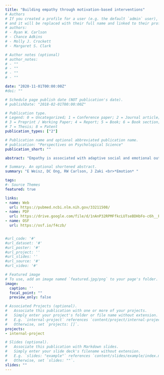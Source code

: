 ```yaml
---
title: "Building empathy through motivation-based interventions"
# Authors
# If you created a profile for a user (e.g. the default `admin` user), write the username (folder name) here 
# and it will be replaced with their full name and linked to their profile.
# authors:
# - Ryan W. Carlson
# - Chance Adkins
# - Molly J. Crockett
# - Margaret S. Clark

# Author notes (optional)
# author_notes:
# - ""
# - ""
# - ""
# - ""

date: "2020-11-01T00:00:00Z"
#doi: ""

# Schedule page publish date (NOT publication's date).
# publishDate: "2018-02-01T00:00:00Z"

# Publication type.
# Legend: 0 = Uncategorized; 1 = Conference paper; 2 = Journal article;
# 3 = Preprint / Working Paper; 4 = Report; 5 = Book; 6 = Book section;
# 7 = Thesis; 8 = Patent
publication_types: ["2"]

# Publication name and optional abbreviated publication name.
# publication: "Perspectives on Psychological Science"
publication_short: ""

abstract: "Empathy is associated with adaptive social and emotional outcomes; as such, a crucial outstanding question is whether it can be bolstered in ways that make practical differences in people's lives. Most empathy-building efforts address one's ability to empathize, increasing empathy by training skills like perspective taking. However, empathy is more than the ability to share and understand others' feelings; it also reflects underlying motives that drive people to experience or avoid it. As such, another strategy for increasing empathy could focus on shifting relevant motives. Here we explored this idea, leveraging two intervention techniques (mindsets and social norms) to increase motivation to empathize. Two hundred ninety-two first-year college students were randomly assigned to one of three intervention conditions-malleable mindset, social norms, or a combination of the two-or a control condition. Eight weeks later, participants in the intervention conditions endorsed stronger beliefs about empathy's malleability and exhibited greater empathic accuracy when rating others' positive emotions as compared to the control condition. They also reported having made a greater number of friends since starting college. The interventions did not affect outcomes related to intergroup processes or empathic accuracy when rating others' negative emotions, indicating a boundary condition for these interventions. This experiment underscores the potential of motivation-based empathy interventions to generate positive, real-world impact."

# Summary. An optional shortened abstract.
summary: "E Weisz, DC Ong, RW Carlson, J Zaki <br>*Emotion* "

tags:
#- Source Themes
featured: true

links:
- name: Web 
  url: https://pubmed.ncbi.nlm.nih.gov/33211508/
- name: PDF
  url: https://drive.google.com/file/d/1nAnP32RPMFfkcLUTseBDHbFo-c6h__P5/view?usp=sharing
- name: OSF
  url: https://osf.io/f4czb/


#url_code: '#'
#url_dataset: '#'
#url_poster: '#'
#url_project: ''
#url_slides: ''
#url_source: '#'
#url_video: '#'

# Featured image
# To use, add an image named `featured.jpg/png` to your page's folder. 
image:
  caption: ''
  focal_point: ""
  preview_only: false

# Associated Projects (optional).
#   Associate this publication with one or more of your projects.
#   Simply enter your project's folder or file name without extension.
#   E.g. `internal-project` references `content/project/internal-project/index.md`.
#   Otherwise, set `projects: []`.
projects:
- internal-project

# Slides (optional).
#   Associate this publication with Markdown slides.
#   Simply enter your slide deck's filename without extension.
#   E.g. `slides: "example"` references `content/slides/example/index.md`.
#   Otherwise, set `slides: ""`.
slides: ""
---
```


